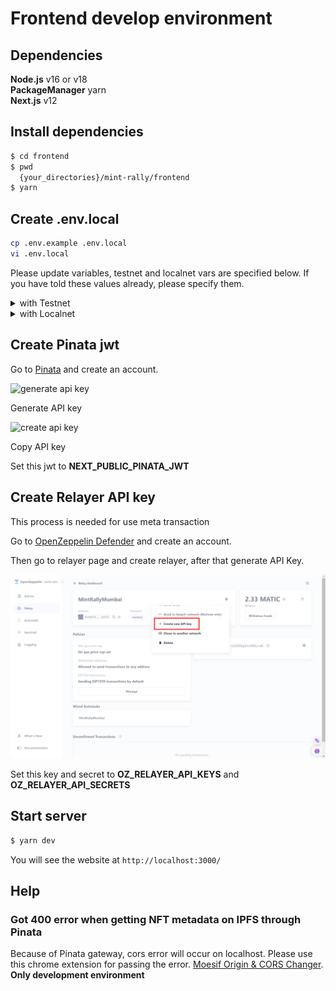 # Frontend develop environment

## Dependencies

**Node.js** v16 or v18  
**PackageManager** yarn  
**Next.js** v12

## Install dependencies

```bash
$ cd frontend
$ pwd
  {your_directories}/mint-rally/frontend
$ yarn
```

## Create .env.local

```bash
cp .env.example .env.local
vi .env.local
```

Please update variables, testnet and localnet vars are specified below. If you have told these values already, please specify them.

<details>
    <summary>
    with Testnet
    </summary>

| Key                                   | Value                                                                         |
| ------------------------------------- | ----------------------------------------------------------------------------- |
| NEXT_PUBLIC_FORWARDER_ADDRESS         | 0xe9a9403381Ae89595D7DE67e2512aDb914F17DA7                                    |
| NEXT_PUBLIC_CONTRACT_EVENT_MANAGER    | 0x4fe4F50B719572b3a5A33516da59eC43F51F4A45                                    |
| NEXT_PUBLIC_CONTRACT_MINT_NFT_MANAGER | 0xC3894D90dF7EFCAe8CF34e300CF60FF29Db9a868                                    |
| NEXT_PUBLIC_PROVIDER_RPC              | https://rpc-mumbai.maticvigil.com/v1/4c62b066c1b5fd168c89e508859fe6b55c9c8c5b |
| NEXT_PUBLIC_CHAIN_ID                  | 80001                                                                         |
| NEXT_PUBLIC_CHAIN_NAME                | Polygon Testnet                                                               |
| NEXT_PUBLIC_BLOCK_EXPLORER_URL        | https://mumbai.polygonscan.com/                                               |
| NEXT_PUBLIC_PINATA_JWT                | Following instraction describing how to get pinata jwt.                       |
| NEXT_PUBLIC_PINATA_GATEWAY            | gateway.pinata.cloud                                                          |
| OZ_RELAYER_API_KEYS                   | Openzeppelin Relayer API Keys                                                 |
| OZ_RELAYER_API_SECRETS                | Openzeppelin Relayer API Secrets                                              |

</details>

<details>
<summary>
with Localnet
</summary>

| Key                                   | Value                                                                       |
| ------------------------------------- | --------------------------------------------------------------------------- |
| NEXT_PUBLIC_FORWARDER_ADDRESS         | A forwarder contract address created by [localnode.md](localnode.md)        |
| NEXT_PUBLIC_CONTRACT_EVENT_MANAGER    | A event manager contract address created by [localnode.md](localnode.md)    |
| NEXT_PUBLIC_CONTRACT_MINT_NFT_MANAGER | A mint NFT manager contract address created by [localnode.md](localnode.md) |
| NEXT_PUBLIC_PROVIDER_RPC              | http://localhost:8545/                                                      |
| NEXT_PUBLIC_CHAIN_ID                  | 31337                                                                       |
| NEXT_PUBLIC_CHAIN_NAME                | Localnet                                                                    |
| NEXT_PUBLIC_BLOCK_EXPLORER_URL        | http://localhost:8545/                                                      |
| NEXT_PUBLIC_METAMASK_RPC_URL          | http://localhost:8545/                                                      |
| NEXT_PUBLIC_PINATA_JWT                | following instraction describing how to get pinata jwt.                     |
| NEXT_PUBLIC_PINATA_GATEWAY            | gateway.pinata.cloud                                                        |

</details>

## Create Pinata jwt

Go to [Pinata](https://www.pinata.cloud/) and create an account.

![generate api key](documentImages/pinata1.png)

Generate API key

![create api key](documentImages/pinata2.png)

Copy API key

Set this jwt to **NEXT_PUBLIC_PINATA_JWT**

## Create Relayer API key

This process is needed for use meta transaction

Go to [OpenZeppelin Defender](https://defender.openzeppelin.com/) and create an account.

Then go to relayer page and create relayer, after that generate API Key.

![generate api key](documentImages/defender-relayer-apikey.png)

Set this key and secret to **OZ_RELAYER_API_KEYS** and **OZ_RELAYER_API_SECRETS**

## Start server

```bash
$ yarn dev
```

You will see the website at `http://localhost:3000/`

## Help

### Got 400 error when getting NFT metadata on IPFS through Pinata

Because of Pinata gateway, cors error will occur on localhost. Please use this chrome extension for passing the error. [Moesif Origin & CORS Changer](https://chrome.google.com/webstore/detail/moesif-origin-cors-change/digfbfaphojjndkpccljibejjbppifbc). **Only development environment**
